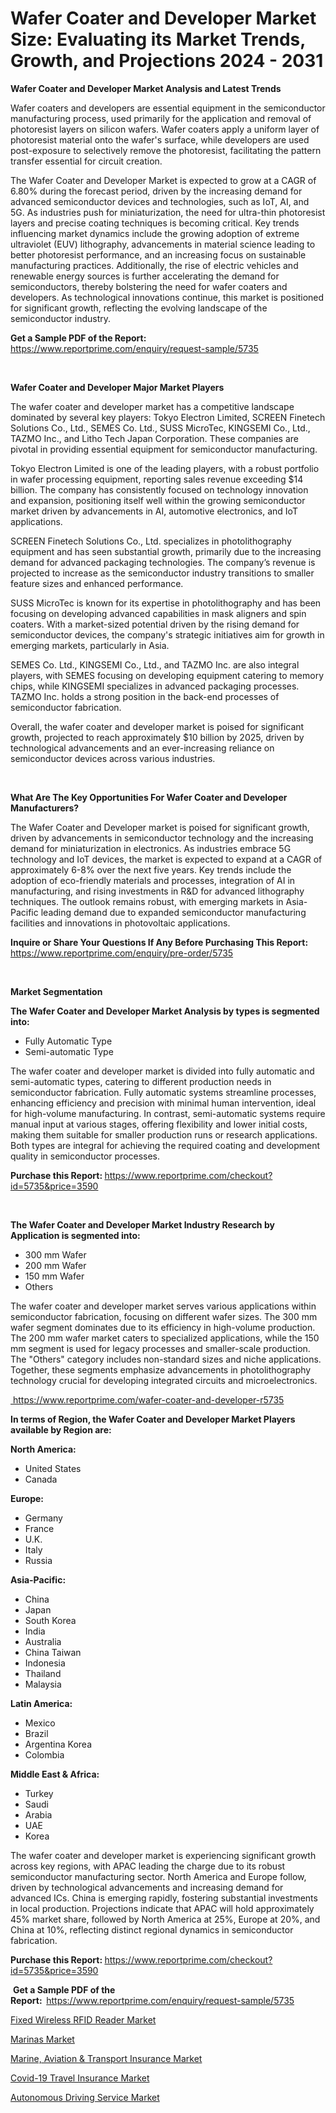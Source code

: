<p><h1>Wafer Coater and Developer Market Size: Evaluating its Market Trends, Growth, and Projections 2024 - 2031</h1></p><p><strong>Wafer Coater and Developer Market Analysis and Latest Trends</strong></p>
<p><p>Wafer coaters and developers are essential equipment in the semiconductor manufacturing process, used primarily for the application and removal of photoresist layers on silicon wafers. Wafer coaters apply a uniform layer of photoresist material onto the wafer's surface, while developers are used post-exposure to selectively remove the photoresist, facilitating the pattern transfer essential for circuit creation.</p><p>The Wafer Coater and Developer Market is expected to grow at a CAGR of 6.80% during the forecast period, driven by the increasing demand for advanced semiconductor devices and technologies, such as IoT, AI, and 5G. As industries push for miniaturization, the need for ultra-thin photoresist layers and precise coating techniques is becoming critical. Key trends influencing market dynamics include the growing adoption of extreme ultraviolet (EUV) lithography, advancements in material science leading to better photoresist performance, and an increasing focus on sustainable manufacturing practices. Additionally, the rise of electric vehicles and renewable energy sources is further accelerating the demand for semiconductors, thereby bolstering the need for wafer coaters and developers. As technological innovations continue, this market is positioned for significant growth, reflecting the evolving landscape of the semiconductor industry.</p></p>
<p><strong>Get a Sample PDF of the Report:&nbsp;</strong> <a href="https://www.reportprime.com/enquiry/request-sample/5735?utm_campaign=1512&utm_medium=2&utm_source=Github&utm_content=ia&utm_term=27112024&utm_id=wafer-coater-and-developer">https://www.reportprime.com/enquiry/request-sample/5735</a></p>
<p>&nbsp;</p>
<p><strong>Wafer Coater and Developer Major Market Players</strong></p>
<p><p>The wafer coater and developer market has a competitive landscape dominated by several key players: Tokyo Electron Limited, SCREEN Finetech Solutions Co., Ltd., SEMES Co. Ltd., SUSS MicroTec, KINGSEMI Co., Ltd., TAZMO Inc., and Litho Tech Japan Corporation. These companies are pivotal in providing essential equipment for semiconductor manufacturing.</p><p>Tokyo Electron Limited is one of the leading players, with a robust portfolio in wafer processing equipment, reporting sales revenue exceeding $14 billion. The company has consistently focused on technology innovation and expansion, positioning itself well within the growing semiconductor market driven by advancements in AI, automotive electronics, and IoT applications.</p><p>SCREEN Finetech Solutions Co., Ltd. specializes in photolithography equipment and has seen substantial growth, primarily due to the increasing demand for advanced packaging technologies. The company’s revenue is projected to increase as the semiconductor industry transitions to smaller feature sizes and enhanced performance.</p><p>SUSS MicroTec is known for its expertise in photolithography and has been focusing on developing advanced capabilities in mask aligners and spin coaters. With a market-sized potential driven by the rising demand for semiconductor devices, the company's strategic initiatives aim for growth in emerging markets, particularly in Asia.</p><p>SEMES Co. Ltd., KINGSEMI Co., Ltd., and TAZMO Inc. are also integral players, with SEMES focusing on developing equipment catering to memory chips, while KINGSEMI specializes in advanced packaging processes. TAZMO Inc. holds a strong position in the back-end processes of semiconductor fabrication.</p><p>Overall, the wafer coater and developer market is poised for significant growth, projected to reach approximately $10 billion by 2025, driven by technological advancements and an ever-increasing reliance on semiconductor devices across various industries.</p></p>
<p>&nbsp;</p>
<p><strong>What Are The Key Opportunities For Wafer Coater and Developer Manufacturers?</strong></p>
<p><p>The Wafer Coater and Developer market is poised for significant growth, driven by advancements in semiconductor technology and the increasing demand for miniaturization in electronics. As industries embrace 5G technology and IoT devices, the market is expected to expand at a CAGR of approximately 6-8% over the next five years. Key trends include the adoption of eco-friendly materials and processes, integration of AI in manufacturing, and rising investments in R&D for advanced lithography techniques. The outlook remains robust, with emerging markets in Asia-Pacific leading demand due to expanded semiconductor manufacturing facilities and innovations in photovoltaic applications.</p></p>
<p><strong>Inquire or Share Your Questions If Any Before Purchasing This Report:</strong> <a href="https://www.reportprime.com/enquiry/pre-order/5735?utm_campaign=1512&utm_medium=2&utm_source=Github&utm_content=ia&utm_term=27112024&utm_id=wafer-coater-and-developer">https://www.reportprime.com/enquiry/pre-order/5735</a></p>
<p>&nbsp;</p>
<p><strong>Market Segmentation</strong></p>
<p><strong>The Wafer Coater and Developer Market Analysis by types is segmented into:</strong></p>
<p><ul><li>Fully Automatic Type</li><li>Semi-automatic Type</li></ul></p>
<p><p>The wafer coater and developer market is divided into fully automatic and semi-automatic types, catering to different production needs in semiconductor fabrication. Fully automatic systems streamline processes, enhancing efficiency and precision with minimal human intervention, ideal for high-volume manufacturing. In contrast, semi-automatic systems require manual input at various stages, offering flexibility and lower initial costs, making them suitable for smaller production runs or research applications. Both types are integral for achieving the required coating and development quality in semiconductor processes.</p></p>
<p><strong>Purchase this Report:&nbsp;</strong><a href="https://www.reportprime.com/checkout?id=5735&price=3590&utm_campaign=1512&utm_medium=2&utm_source=Github&utm_content=ia&utm_term=27112024&utm_id=wafer-coater-and-developer">https://www.reportprime.com/checkout?id=5735&price=3590</a></p>
<p>&nbsp;</p>
<p><strong>The Wafer Coater and Developer Market Industry Research by Application is segmented into:</strong></p>
<p><ul><li>300 mm Wafer</li><li>200 mm Wafer</li><li>150 mm Wafer</li><li>Others</li></ul></p>
<p><p>The wafer coater and developer market serves various applications within semiconductor fabrication, focusing on different wafer sizes. The 300 mm wafer segment dominates due to its efficiency in high-volume production. The 200 mm wafer market caters to specialized applications, while the 150 mm segment is used for legacy processes and smaller-scale production. The "Others" category includes non-standard sizes and niche applications. Together, these segments emphasize advancements in photolithography technology crucial for developing integrated circuits and microelectronics.</p></p>
<p><a href="https://www.reportprime.com/wafer-coater-and-developer-r5735?utm_campaign=1512&utm_medium=2&utm_source=Github&utm_content=ia&utm_term=27112024&utm_id=wafer-coater-and-developer">&nbsp;https://www.reportprime.com/wafer-coater-and-developer-r5735</a></p>
<p><strong>In terms of Region, the Wafer Coater and Developer Market Players available by Region are:</strong></p>
<p>
    <p> <strong> North America: </strong>
        <ul>
            <li>United States</li>
            <li>Canada</li>
        </ul>
        </p> 
    <p> <strong> Europe: </strong>
        <ul>
            <li>Germany</li>
            <li>France</li>
            <li>U.K.</li>
            <li>Italy</li>
            <li>Russia</li>
        </ul>
        </p> 
    <p> <strong> Asia-Pacific: </strong>
        <ul>
            <li>China</li>
            <li>Japan</li>
            <li>South Korea</li>
            <li>India</li>
            <li>Australia</li>
            <li>China Taiwan</li>
            <li>Indonesia</li>
            <li>Thailand</li>
            <li>Malaysia</li>
        </ul>
        </p> 
    <p> <strong> Latin America: </strong>
        <ul>
            <li>Mexico</li>
            <li>Brazil</li>
            <li>Argentina Korea</li>
            <li>Colombia</li>
        </ul>
        </p> 
    <p> <strong> Middle East & Africa: </strong>
        <ul>
            <li>Turkey</li>
            <li>Saudi</li>
            <li>Arabia</li>
            <li>UAE</li>
            <li>Korea</li>
        </ul>
    </p>
    </p>
<p><p>The wafer coater and developer market is experiencing significant growth across key regions, with APAC leading the charge due to its robust semiconductor manufacturing sector. North America and Europe follow, driven by technological advancements and increasing demand for advanced ICs. China is emerging rapidly, fostering substantial investments in local production. Projections indicate that APAC will hold approximately 45% market share, followed by North America at 25%, Europe at 20%, and China at 10%, reflecting distinct regional dynamics in semiconductor fabrication.</p></p>
<p><strong>Purchase this Report: </strong><a href="https://www.reportprime.com/checkout?id=5735&price=3590&utm_campaign=1512&utm_medium=2&utm_source=Github&utm_content=ia&utm_term=27112024&utm_id=wafer-coater-and-developer">https://www.reportprime.com/checkout?id=5735&price=3590</a></p>
<p>&nbsp;<strong>Get a Sample PDF of the Report:&nbsp;&nbsp;</strong><a href="https://www.reportprime.com/enquiry/request-sample/5735?utm_campaign=1512&utm_medium=2&utm_source=Github&utm_content=ia&utm_term=27112024&utm_id=wafer-coater-and-developer">https://www.reportprime.com/enquiry/request-sample/5735</a></p>
<p><strong></strong></p>
<p><p><a href="https://github.com/willjis/Market-Research-Report-List-1/blob/main/fixed-wireless-rfid-reader-market.md?utm_campaign=1512&utm_medium=2&utm_source=Github&utm_content=ia&utm_term=27112024&utm_id=wafer-coater-and-developer">Fixed Wireless RFID Reader Market</a></p><p><a href="https://www.linkedin.com/pulse/marinas-market-size-global-industry-analysis-growth-trends-vfntf?utm_campaign=1512&utm_medium=2&utm_source=Github&utm_content=ia&utm_term=27112024&utm_id=wafer-coater-and-developer">Marinas Market</a></p><p><a href="https://www.linkedin.com/pulse/marine-aviation-transport-insurance-market-analysis-2024-2031-cqjhc?utm_campaign=1512&utm_medium=2&utm_source=Github&utm_content=ia&utm_term=27112024&utm_id=wafer-coater-and-developer">Marine, Aviation & Transport Insurance Market</a></p><p><a href="https://issuu.com/reportprime-2/docs/covid-19-travel-insurance-market-si_90685e3acabecc?utm_campaign=1512&utm_medium=2&utm_source=Github&utm_content=ia&utm_term=27112024&utm_id=wafer-coater-and-developer">Covid-19 Travel Insurance Market</a></p><p><a href="https://issuu.com/reportprime-2/docs/autonomous-driving-service-market-s_ed3a0317cf58a5?utm_campaign=1512&utm_medium=2&utm_source=Github&utm_content=ia&utm_term=27112024&utm_id=wafer-coater-and-developer">Autonomous Driving Service Market</a></p></p>